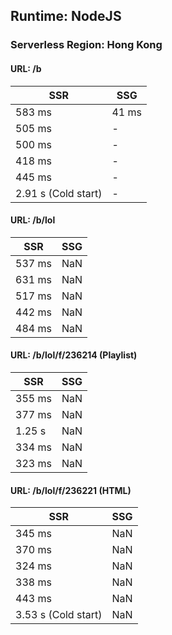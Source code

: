 ## Runtime: NodeJS

### Serverless Region: Hong Kong

#### URL: /b

| SSR                 | SSG   |
|---------------------|-------|
| 583 ms              | 41 ms |
| 505 ms              | -     |
| 500 ms              | -     |
| 418 ms              | -     |
| 445 ms              | -     |
| 2.91 s (Cold start) | -     |

#### URL: /b/lol

| SSR                 | SSG |
|---------------------|-----|
| 537 ms              | NaN |
| 631 ms              | NaN |
| 517 ms              | NaN |
| 442 ms              | NaN |
| 484 ms              | NaN |

#### URL: /b/lol/f/236214 (Playlist)

| SSR    | SSG |
|--------|-----|
| 355 ms | NaN |
| 377 ms | NaN |
| 1.25 s | NaN |
| 334 ms | NaN |
| 323 ms | NaN |

#### URL: /b/lol/f/236221 (HTML)

| SSR                 | SSG |
|---------------------|-----|
| 345 ms              | NaN |
| 370 ms              | NaN |
| 324 ms              | NaN |
| 338 ms              | NaN |
| 443 ms              | NaN |
| 3.53 s (Cold start) | NaN |
